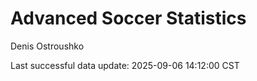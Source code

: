 # Advanced Soccer Statistics
Denis Ostroushko

<!-- gfm -->

Last successful data update: 2025-09-06 14:12:00 CST
